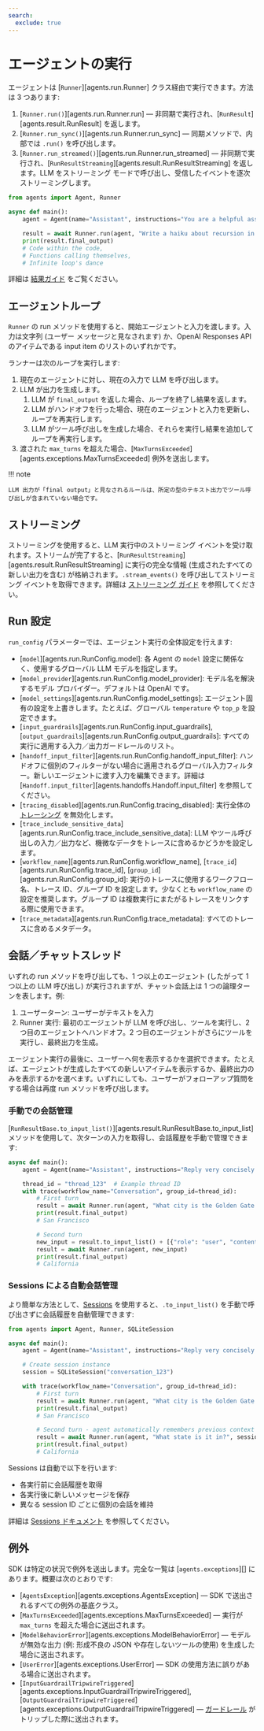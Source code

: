 ```yaml
---
search:
  exclude: true
---
```

# エージェントの実行

エージェントは [`Runner`][agents.run.Runner] クラス経由で実行できます。方法は 3 つあります:

1. [`Runner.run()`][agents.run.Runner.run] — 非同期で実行され、[`RunResult`][agents.result.RunResult] を返します。  
2. [`Runner.run_sync()`][agents.run.Runner.run_sync] — 同期メソッドで、内部では `.run()` を呼び出します。  
3. [`Runner.run_streamed()`][agents.run.Runner.run_streamed] — 非同期で実行され、[`RunResultStreaming`][agents.result.RunResultStreaming] を返します。LLM をストリーミング モードで呼び出し、受信したイベントを逐次ストリーミングします。

```python
from agents import Agent, Runner

async def main():
    agent = Agent(name="Assistant", instructions="You are a helpful assistant")

    result = await Runner.run(agent, "Write a haiku about recursion in programming.")
    print(result.final_output)
    # Code within the code,
    # Functions calling themselves,
    # Infinite loop's dance
```

詳細は [結果ガイド](results.md) をご覧ください。

## エージェントループ

`Runner` の run メソッドを使用すると、開始エージェントと入力を渡します。入力は文字列 (ユーザー メッセージと見なされます) か、OpenAI Responses API のアイテムである input item のリストのいずれかです。

ランナーは次のループを実行します:

1. 現在のエージェントに対し、現在の入力で LLM を呼び出します。  
2. LLM が出力を生成します。  
    1. LLM が `final_output` を返した場合、ループを終了し結果を返します。  
    2. LLM がハンドオフを行った場合、現在のエージェントと入力を更新し、ループを再実行します。  
    3. LLM がツール呼び出しを生成した場合、それらを実行し結果を追加してループを再実行します。  
3. 渡された `max_turns` を超えた場合、[`MaxTurnsExceeded`][agents.exceptions.MaxTurnsExceeded] 例外を送出します。

!!! note

    LLM 出力が「final output」と見なされるルールは、所定の型のテキスト出力でツール呼び出しが含まれていない場合です。

## ストリーミング

ストリーミングを使用すると、LLM 実行中のストリーミング イベントを受け取れます。ストリームが完了すると、[`RunResultStreaming`][agents.result.RunResultStreaming] に実行の完全な情報 (生成されたすべての新しい出力を含む) が格納されます。`.stream_events()` を呼び出してストリーミング イベントを取得できます。詳細は [ストリーミング ガイド](streaming.md) を参照してください。

## Run 設定

`run_config` パラメーターでは、エージェント実行の全体設定を行えます:

-   [`model`][agents.run.RunConfig.model]: 各 Agent の `model` 設定に関係なく、使用するグローバル LLM モデルを指定します。  
-   [`model_provider`][agents.run.RunConfig.model_provider]: モデル名を解決するモデル プロバイダー。デフォルトは OpenAI です。  
-   [`model_settings`][agents.run.RunConfig.model_settings]: エージェント固有の設定を上書きします。たとえば、グローバル `temperature` や `top_p` を設定できます。  
-   [`input_guardrails`][agents.run.RunConfig.input_guardrails], [`output_guardrails`][agents.run.RunConfig.output_guardrails]: すべての実行に適用する入力／出力ガードレールのリスト。  
-   [`handoff_input_filter`][agents.run.RunConfig.handoff_input_filter]: ハンドオフに個別のフィルターがない場合に適用されるグローバル入力フィルター。新しいエージェントに渡す入力を編集できます。詳細は [`Handoff.input_filter`][agents.handoffs.Handoff.input_filter] を参照してください。  
-   [`tracing_disabled`][agents.run.RunConfig.tracing_disabled]: 実行全体の [トレーシング](tracing.md) を無効化します。  
-   [`trace_include_sensitive_data`][agents.run.RunConfig.trace_include_sensitive_data]: LLM やツール呼び出しの入力／出力など、機微なデータをトレースに含めるかどうかを設定します。  
-   [`workflow_name`][agents.run.RunConfig.workflow_name], [`trace_id`][agents.run.RunConfig.trace_id], [`group_id`][agents.run.RunConfig.group_id]: 実行のトレースに使用するワークフロー名、トレース ID、グループ ID を設定します。少なくとも `workflow_name` の設定を推奨します。グループ ID は複数実行にまたがるトレースをリンクする際に使用できます。  
-   [`trace_metadata`][agents.run.RunConfig.trace_metadata]: すべてのトレースに含めるメタデータ。  

## 会話／チャットスレッド

いずれの run メソッドを呼び出しても、1 つ以上のエージェント (したがって 1 つ以上の LLM 呼び出し) が実行されますが、チャット会話上は 1 つの論理ターンを表します。例:

1. ユーザーターン: ユーザーがテキストを入力  
2. Runner 実行: 最初のエージェントが LLM を呼び出し、ツールを実行し、2 つ目のエージェントへハンドオフ。2 つ目のエージェントがさらにツールを実行し、最終出力を生成。  

エージェント実行の最後に、ユーザーへ何を表示するかを選択できます。たとえば、エージェントが生成したすべての新しいアイテムを表示するか、最終出力のみを表示するかを選べます。いずれにしても、ユーザーがフォローアップ質問をする場合は再度 run メソッドを呼び出します。

### 手動での会話管理

[`RunResultBase.to_input_list()`][agents.result.RunResultBase.to_input_list] メソッドを使用して、次ターンの入力を取得し、会話履歴を手動で管理できます:

```python
async def main():
    agent = Agent(name="Assistant", instructions="Reply very concisely.")

    thread_id = "thread_123"  # Example thread ID
    with trace(workflow_name="Conversation", group_id=thread_id):
        # First turn
        result = await Runner.run(agent, "What city is the Golden Gate Bridge in?")
        print(result.final_output)
        # San Francisco

        # Second turn
        new_input = result.to_input_list() + [{"role": "user", "content": "What state is it in?"}]
        result = await Runner.run(agent, new_input)
        print(result.final_output)
        # California
```

### Sessions による自動会話管理

より簡単な方法として、[Sessions](sessions.md) を使用すると、`.to_input_list()` を手動で呼び出さずに会話履歴を自動管理できます:

```python
from agents import Agent, Runner, SQLiteSession

async def main():
    agent = Agent(name="Assistant", instructions="Reply very concisely.")

    # Create session instance
    session = SQLiteSession("conversation_123")

    with trace(workflow_name="Conversation", group_id=thread_id):
        # First turn
        result = await Runner.run(agent, "What city is the Golden Gate Bridge in?", session=session)
        print(result.final_output)
        # San Francisco

        # Second turn - agent automatically remembers previous context
        result = await Runner.run(agent, "What state is it in?", session=session)
        print(result.final_output)
        # California
```

Sessions は自動で以下を行います:

-   各実行前に会話履歴を取得  
-   各実行後に新しいメッセージを保存  
-   異なる session ID ごとに個別の会話を維持  

詳細は [Sessions ドキュメント](sessions.md) を参照してください。

## 例外

SDK は特定の状況で例外を送出します。完全な一覧は [`agents.exceptions`][] にあります。概要は次のとおりです:

-   [`AgentsException`][agents.exceptions.AgentsException] — SDK で送出されるすべての例外の基底クラス。  
-   [`MaxTurnsExceeded`][agents.exceptions.MaxTurnsExceeded] — 実行が `max_turns` を超えた場合に送出されます。  
-   [`ModelBehaviorError`][agents.exceptions.ModelBehaviorError] — モデルが無効な出力 (例: 形成不良の JSON や存在しないツールの使用) を生成した場合に送出されます。  
-   [`UserError`][agents.exceptions.UserError] — SDK の使用方法に誤りがある場合に送出されます。  
-   [`InputGuardrailTripwireTriggered`][agents.exceptions.InputGuardrailTripwireTriggered], [`OutputGuardrailTripwireTriggered`][agents.exceptions.OutputGuardrailTripwireTriggered] — [ガードレール](guardrails.md) がトリップした際に送出されます。